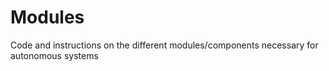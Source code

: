 # Modules
Code and instructions on the different modules/components necessary for autonomous systems
